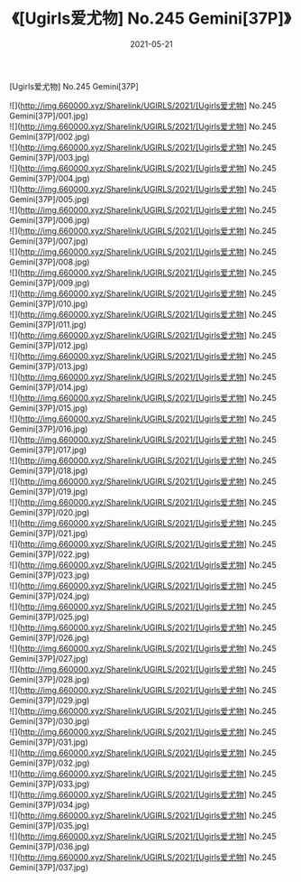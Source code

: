 ﻿---
layout: post
title:  《[Ugirls爱尤物] No.245 Gemini[37P]》
date:   2021-05-21
img: http://img.660000.xyz/Sharelink/UGIRLS/2021/[Ugirls爱尤物] No.245 Gemini[37P]/000.jpg
categories: [美女, 清纯, 唯美]
---

[Ugirls爱尤物] No.245 Gemini[37P]

  ![](http://img.660000.xyz/Sharelink/UGIRLS/2021/[Ugirls爱尤物] No.245 Gemini[37P]/001.jpg) <br> ![](http://img.660000.xyz/Sharelink/UGIRLS/2021/[Ugirls爱尤物] No.245 Gemini[37P]/002.jpg) <br> ![](http://img.660000.xyz/Sharelink/UGIRLS/2021/[Ugirls爱尤物] No.245 Gemini[37P]/003.jpg) <br> ![](http://img.660000.xyz/Sharelink/UGIRLS/2021/[Ugirls爱尤物] No.245 Gemini[37P]/004.jpg) <br> ![](http://img.660000.xyz/Sharelink/UGIRLS/2021/[Ugirls爱尤物] No.245 Gemini[37P]/005.jpg) <br> ![](http://img.660000.xyz/Sharelink/UGIRLS/2021/[Ugirls爱尤物] No.245 Gemini[37P]/006.jpg) <br> ![](http://img.660000.xyz/Sharelink/UGIRLS/2021/[Ugirls爱尤物] No.245 Gemini[37P]/007.jpg) <br> ![](http://img.660000.xyz/Sharelink/UGIRLS/2021/[Ugirls爱尤物] No.245 Gemini[37P]/008.jpg) <br> ![](http://img.660000.xyz/Sharelink/UGIRLS/2021/[Ugirls爱尤物] No.245 Gemini[37P]/009.jpg) <br> ![](http://img.660000.xyz/Sharelink/UGIRLS/2021/[Ugirls爱尤物] No.245 Gemini[37P]/010.jpg) <br> ![](http://img.660000.xyz/Sharelink/UGIRLS/2021/[Ugirls爱尤物] No.245 Gemini[37P]/011.jpg) <br> ![](http://img.660000.xyz/Sharelink/UGIRLS/2021/[Ugirls爱尤物] No.245 Gemini[37P]/012.jpg) <br> ![](http://img.660000.xyz/Sharelink/UGIRLS/2021/[Ugirls爱尤物] No.245 Gemini[37P]/013.jpg) <br> ![](http://img.660000.xyz/Sharelink/UGIRLS/2021/[Ugirls爱尤物] No.245 Gemini[37P]/014.jpg) <br> ![](http://img.660000.xyz/Sharelink/UGIRLS/2021/[Ugirls爱尤物] No.245 Gemini[37P]/015.jpg) <br> ![](http://img.660000.xyz/Sharelink/UGIRLS/2021/[Ugirls爱尤物] No.245 Gemini[37P]/016.jpg) <br> ![](http://img.660000.xyz/Sharelink/UGIRLS/2021/[Ugirls爱尤物] No.245 Gemini[37P]/017.jpg) <br> ![](http://img.660000.xyz/Sharelink/UGIRLS/2021/[Ugirls爱尤物] No.245 Gemini[37P]/018.jpg) <br> ![](http://img.660000.xyz/Sharelink/UGIRLS/2021/[Ugirls爱尤物] No.245 Gemini[37P]/019.jpg) <br> ![](http://img.660000.xyz/Sharelink/UGIRLS/2021/[Ugirls爱尤物] No.245 Gemini[37P]/020.jpg) <br> ![](http://img.660000.xyz/Sharelink/UGIRLS/2021/[Ugirls爱尤物] No.245 Gemini[37P]/021.jpg) <br> ![](http://img.660000.xyz/Sharelink/UGIRLS/2021/[Ugirls爱尤物] No.245 Gemini[37P]/022.jpg) <br> ![](http://img.660000.xyz/Sharelink/UGIRLS/2021/[Ugirls爱尤物] No.245 Gemini[37P]/023.jpg) <br> ![](http://img.660000.xyz/Sharelink/UGIRLS/2021/[Ugirls爱尤物] No.245 Gemini[37P]/024.jpg) <br> ![](http://img.660000.xyz/Sharelink/UGIRLS/2021/[Ugirls爱尤物] No.245 Gemini[37P]/025.jpg) <br> ![](http://img.660000.xyz/Sharelink/UGIRLS/2021/[Ugirls爱尤物] No.245 Gemini[37P]/026.jpg) <br> ![](http://img.660000.xyz/Sharelink/UGIRLS/2021/[Ugirls爱尤物] No.245 Gemini[37P]/027.jpg) <br> ![](http://img.660000.xyz/Sharelink/UGIRLS/2021/[Ugirls爱尤物] No.245 Gemini[37P]/028.jpg) <br> ![](http://img.660000.xyz/Sharelink/UGIRLS/2021/[Ugirls爱尤物] No.245 Gemini[37P]/029.jpg) <br> ![](http://img.660000.xyz/Sharelink/UGIRLS/2021/[Ugirls爱尤物] No.245 Gemini[37P]/030.jpg) <br> ![](http://img.660000.xyz/Sharelink/UGIRLS/2021/[Ugirls爱尤物] No.245 Gemini[37P]/031.jpg) <br> ![](http://img.660000.xyz/Sharelink/UGIRLS/2021/[Ugirls爱尤物] No.245 Gemini[37P]/032.jpg) <br> ![](http://img.660000.xyz/Sharelink/UGIRLS/2021/[Ugirls爱尤物] No.245 Gemini[37P]/033.jpg) <br> ![](http://img.660000.xyz/Sharelink/UGIRLS/2021/[Ugirls爱尤物] No.245 Gemini[37P]/034.jpg) <br> ![](http://img.660000.xyz/Sharelink/UGIRLS/2021/[Ugirls爱尤物] No.245 Gemini[37P]/035.jpg) <br> ![](http://img.660000.xyz/Sharelink/UGIRLS/2021/[Ugirls爱尤物] No.245 Gemini[37P]/036.jpg) <br> ![](http://img.660000.xyz/Sharelink/UGIRLS/2021/[Ugirls爱尤物] No.245 Gemini[37P]/037.jpg) <br>